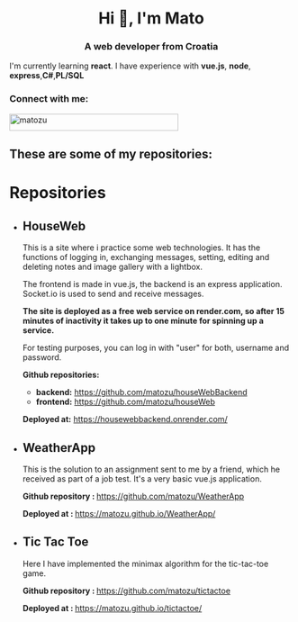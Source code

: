 <h1 align="center">Hi 👋, I'm Mato</h1>
<h3 align="center">A web developer from Croatia</h3>

<p> I'm currently learning <b>react</b>. I have experience with <b>vue.js</b>, <b>node</b>, <b>express</b>,<b>C#</b>,<b>PL/SQL</b> </p>

<h3 align="left">Connect with me:</h3>
<p align="left">
<a href="https://www.codewars.com/users/matozu" target="blank"><img align="center" src="https://www.codewars.com/users/matozu/badges/large" alt="matozu" height="30" width="300" /></a>
</p>

<h2>These are some of my repositories: </h2>
<h1>Repositories</h1>
    <ul>
      <li>
        <h2>HouseWeb</h2>
        <p>
          This is a site where i practice some web technologies. It has the
          functions of logging in, exchanging messages, setting, editing and
          deleting notes and image gallery with a lightbox.
        </p>
        <p>
          The frontend is made in vue.js, the backend is an express application.
          Socket.io is used to send and receive messages.
        </p>
        <p>
          <b>The site is deployed as a free web service on render.com, so after 15
          minutes of inactivity it takes up to one minute for spinning up a
          service.</b>
        </p>
        <p>
          For testing purposes, you can log in with "user" for both, username
          and password.
        </p>
        <p><b>Github repositories:</b></p>
        <ul>
          <li>
            <b>backend:</b>
            <a href="https://github.com/matozu/houseWebBackend" target="_blank"
              >https://github.com/matozu/houseWebBackend</a
            >
          </li>
          <li>
            <b>frontend:</b>
            <a href="https://github.com/matozu/houseWeb" target="_blank"
              >https://github.com/matozu/houseWeb</a
            >
          </li>
        </ul>
        <p>
          <b>Deployed at:</b>
          <a href="https://housewebbackend.onrender.com/" target="_blank"
            >https://housewebbackend.onrender.com/</a
          >
        </p>
      </li>
      <li>
        <h2>WeatherApp</h2>
        <p>
          This is the solution to an assignment sent to me by a friend, which he
          received as part of a job test. It's a very basic vue.js application.
        </p>
        <p>
          <b>Github repository : </b>
          <a href="https://github.com/matozu/WeatherApp" target="_blank"
            >https://github.com/matozu/WeatherApp</a
          >
        </p>
        <p>
          <b>Deployed at : </b>
          <a href="https://matozu.github.io/WeatherApp/" target="_blank"
            >https://matozu.github.io/WeatherApp/</a
          >
        </p>
      </li>
      <li>
        <h2>Tic Tac Toe</h2>
        <p>
          Here I have implemented the minimax algorithm for the tic-tac-toe
          game.
        </p>
        <p>
          <b>Github repository : </b>
          <a href="https://github.com/matozu/tictactoe" target="_blank"
            >https://github.com/matozu/tictactoe</a
          >
        </p>
        <p>
          <b>Deployed at : </b>
          <a href="https://matozu.github.io/tictactoe/" target="_blank"
            >https://matozu.github.io/tictactoe/
          </a>
        </p>
      </li>
    </ul>





<!--
**matozu/matozu** is a ✨ _special_ ✨ repository because its `README.md` (this file) appears on your GitHub profile.



Here are some ideas to get you started:

- 🔭 I’m currently working on ...
- 🌱 I’m currently learning ...
- 👯 I’m looking to collaborate on ...
- 🤔 I’m looking for help with ...
- 💬 Ask me about ...
- 📫 How to reach me: ...
- 😄 Pronouns: ...
- ⚡ Fun fact: ...
-->
